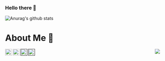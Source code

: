 ### Hello there 👋

![Anurag's github stats](https://github-readme-stats.vercel.app/api?username=YudhanJeffri&show_icons=true&theme=radical)

# About Me :tada:

<a href="https://www.linkedin.com/in/yudhan-jeffri-906839190/">
  <img align="left" alt="Yudhan LinkdeIn" width="22px" src="https://cdn.jsdelivr.net/npm/simple-icons@v3/icons/linkedin.svg" />
</a>
<a href="https://instagram.com/yudhan">
  <img align="left" alt="Yudhan Instagram" width="22px" src="https://cdn.jsdelivr.net/npm/simple-icons@v3/icons/instagram.svg" />
</a>
<a href="https://t.me/yudhan">
<a href="">
  <img align="left" alt="Yudhan Facebook" width="22px" src="https://cdn.jsdelivr.net/npm/simple-icons@v3/icons/facebook.svg" />
</a>
<a href="">
  <img align="left" alt="Yudhan Telegram" width="22px" src="https://cdn.jsdelivr.net/npm/simple-icons@v3/icons/telegram.svg" />
</a>

<img src="https://komarev.com/ghpvc/?username=yudhanjeffri&color=blue&style=flat-square" align="right" />
<!--
**YudhanJeffri/YudhanJeffri** is a ✨ _special_ ✨ repository because its `README.md` (this file) appears on your GitHub profile.
Here are some ideas to get you started:

- 🔭 I’m currently working on ...
- 🌱 I’m currently learning ...
- 👯 I’m looking to collaborate on ...
- 🤔 I’m looking for help with ...
- 💬 Ask me about ...
- 📫 How to reach me: ...
- 😄 Pronouns: ...
- ⚡ Fun fact: ...
-->
[![Top Langs](https://github-readme-stats.vercel.app/api/top-langs/?username=anuraghazra&layout=compact)](https://github.com/anuraghazra/github-readme-stats)
